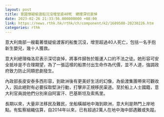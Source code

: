 ```yaml
---
layout: post
title: 意國懷疑偷渡船沉沒增至逾40死　總理深切哀悼
date: 2023-02-26 21:33:56.000000000 +08:00
link: https://news.rthk.hk/rthk/ch/component/k2/1689580-20230226.htm
categories: rthk
---
```


意大利南部一艘載著懷疑偷渡客的船隻沉沒，增至超過40人死亡，包括一名手抱新生嬰兒，幾十人獲救。

意大利總理梅洛尼表示深切哀悼，將事件歸咎於販運人口的不法之徒。她形容可安全抵埗是不合理期望，為了一張這樣的船票付出生命作為代價，並不人道，強調政府致力防止同類悲劇發生。

內政部長皮安泰多西形容，到歐洲後有更美好生活的幻像，為偷渡集團帶來可觀收入，因此絕對有必要採取堅決行動，打擊非正規移民渠道。至於船上人士國籍，意大利官員說他們分別來自阿富汗、巴基斯坦及索馬里。

長期以來，大量非法移民及難民，坐船橫越地中海到歐洲，意大利是熱門上岸地點。有監察組織估算，自2014年以來，已有超過2萬人在地中海中部遇難或失蹤。
